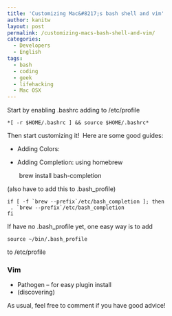 ```yaml
---
title: 'Customizing Mac&#8217;s bash shell and vim'
author: kanitw
layout: post
permalink: /customizing-macs-bash-shell-and-vim/
categories:
  - Developers
  - English
tags:
  - bash
  - coding
  - geek
  - lifehacking
  - Mac OSX
---
```


Start by enabling .bashrc adding to /etc/profile

    *[ -r $HOME/.bashrc ] && source $HOME/.bashrc*

Then start customizing it!  Here are some good guides:



*   Adding Colors: 
*   Adding Completion: using homebrew

     brew install bash-completion

(also have to add this to .bash_profile)

    if [ -f `brew --prefix`/etc/bash_completion ]; then
     . `brew --prefix`/etc/bash_completion
    fi

If have no .bash_profile yet, one easy way is to add

    source ~/bin/.bash_profile

to /etc/profile



### Vim

*   Pathogen – for easy plugin install 
*   (discovering)

As usual, feel free to comment if you have good advice!